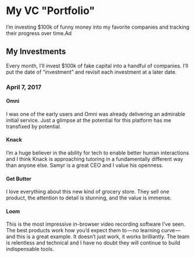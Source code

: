 # My VC "Portfolio"
I’m investing $100k of funny money into my favorite companies and tracking their progress over time.Ad

## My Investments

Every month, I’ll invest $100k of fake capital into a handful of companies. I’ll put the date of “investment” and revisit each investment at a later date.

### April 7, 2017

#### Omni

I was one of the early users and Omni was already delivering an admirable initial service. Just a glimpse at the potential for this platform has me transfixed by potential.

#### Knack

I’m a huge believer in the ability for tech to enable better human interactions and I think Knack is approaching tutoring in a fundamentally different way than anyone else. Samyr is a great CEO and I value his openness.

#### Get Butter

I love everything about this new kind of grocery store. They sell one product, the attention to detail is stunning, and the value is immense.

#### Loom

This is the most impressive in-browser video recording software I’ve seen. The best products work how you’d expect them to — no learning curve — and this is a great example. It doesn’t just work, it works brilliantly. The team is relentless and technical and I have no doubt they will continue to build indispensable tools.
